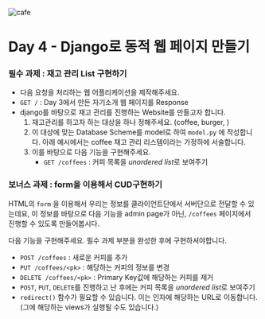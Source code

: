 ![cafe](https://user-images.githubusercontent.com/29560815/103095877-800dae00-4645-11eb-86ec-55fc99704ef4.gif)  
# Day 4 - Django로 동적 웹 페이지 만들기

### 필수 과제 : 재고 관리 List 구현하기

- 다음 요청을 처리하는 웹 어플리케이션을 제작해주세요.
- `GET /` : Day 3에서 만든 자기소개 웹 페이지를 Response
- django를 바탕으로 재고 관리를 진행하는 Website를 만들고자 합니다.
    1. 재고관리를 하고자 하는 대상을 하나 정해주세요. (coffee, burger, )
    2. 이 대상에 맞는 Database Scheme를 model로 하여 `model.py` 에 작성합니다. 
    아래 예시에서는 coffee 재고 관리 리스템이라는 가정하에 서술합니다.
    3. 이를 바탕으로 다음 기능을 구현해주세요.
        - `GET /coffees` : 커피 목록을 *unordered list*로 보여주기

### 보너스 과제 : form을 이용해서 CUD구현하기

HTML의 `form` 을 이용해서 우리는 정보를 클라이언트단에서 서버단으로 전달할 수 있는데요, 이 정보를 바탕으로 다음 기능을 admin page가 아닌, `/coffees` 페이지에서 진행할 수 있도록 만들어봅시다.

다음 기능을 구현해주세요. 필수 과제 부분을 완성한 후에 구현하셔야합니다.

- `POST /coffees`  : 새로운 커피를 추가
- `PUT /coffees/<pk>` : 해당하는 커피의 정보를 변경
- `DELETE /coffees/<pk>` : Primary Key값에 해당하는 커피를 제거
- `POST`, `PUT`, `DELETE`를 진행하고 난 후에는 커피 목록을 *unordered list*로 보여주기
- `redirect()` 함수가 필요할 수 있습니다. 이는 인자에 해당하는 URL로 이동합니다. (그에 해당하는 views가 실행될 수도 있습니다.)
